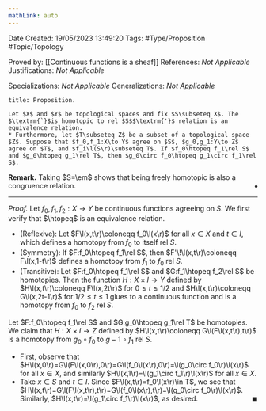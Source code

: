 ```yaml
---
mathLink: auto
---
```



<div class="topSpace"></div>

Date Created: 19/05/2023 13:49:20
Tags: #Type/Proposition #Topic/Topology

Proved by: [[Continuous functions is a sheaf]]
References: <i>Not Applicable</i>
Justifications: <i>Not Applicable</i>

Specializations: <i>Not Applicable</i>
Generalizations: <i>Not Applicable</i>

``` ad-Proposition
title: Proposition.

Let $X$ and $Y$ be topological spaces and fix $S\subseteq X$. The $\textrm{`}$is homotopic to rel $S$$\textrm{'}$ relation is an equivalence relation.
* Furthermore, let $T\subseteq Z$ be a subset of a topological space $Z$. Suppose that $f_0,f_1:X\to Y$ agree on $S$, $g_0,g_1:Y\to Z$ agree on $T$, and $f_i\l(S\r)\subseteq T$. If $f_0\htopeq f_1\rel S$ and $g_0\htopeq g_1\rel T$, then $g_0\circ f_0\htopeq g_1\circ f_1\rel S$.

```

<b>Remark.</b> Taking $S=\em$ shows that being freely homotopic is also a congruence relation.<span style="float:right;">$\blacklozenge$</span>

---

<i>Proof.</i> Let $f_0,f_1,f_2:X\to Y$ be continuous functions agreeing on $S$. We first verify that $\htopeq$ is an equivalence relation.
* (Reflexive): Let $F\l(x,t\r)\coloneqq f_0\l(x\r)$ for all $x\in X$ and $t\in I$, which defines a homotopy from $f_0$ to itself rel $S$.
* (Symmetry): If $F:f_0\htopeq f_1\rel S$, then $F'\!\l(x,t\r)\coloneqq F\l(x,1-t\r)$ defines a homotopy from $f_1$ to $f_0$ rel $S$.
* (Transitive): Let $F:f_0\htopeq f_1\rel S$ and $G:f_1\htopeq f_2\rel S$ be homotopies. Then the function $H:X\times I\to Y$ defined by $H\l(x,t\r)\coloneqq F\l(x,2t\r)$ for $0\leq t\leq1/2$ and $H\l(x,t\r)\coloneqq G\l(x,2t-1\r)$ for $1/2\leq t\leq 1$ glues to a continuous function and is a homotopy from $f_0$ to $f_2$ rel $S$.

Let $F:f_0\htopeq f_1\rel S$ and $G:g_0\htopeq g_1\rel T$ be homotopies. We claim that $H:X\times I\to Z$ defined by $H\l(x,t\r)\coloneqq G\l(F\l(x,t\r),t\r)$ is a homotopy from $g_0\circ f_0$ to $g-1\circ f_1$ rel $S$.
* First, observe that $H\l(x,0\r)=G\l(F\l(x,0\r),0\r)=G\l(f_0\l(x\r),0\r)=\l(g_0\circ f_0\r)\l(x\r)$ for all $x\in X$, and similarly $H\l(x,1\r)=\l(g_1\circ f_1\r)\l(x\r)$ for all $x\in X$.
* Take $x\in S$ and $t\in I$. Since $F\l(x,t\r)=f_0\l(x\r)\in T$, we see that $H\l(x,t\r)=G\l(F\l(x,t\r),t\r)=G\l(f_0\l(x\r),t\r)=\l(g_0\circ f_0\r)\l(x\r)$. Similarly, $H\l(x,t\r)=\l(g_1\circ f_1\r)\l(x\r)$, as desired.<span style="float:right;">$\blacksquare$</span>
